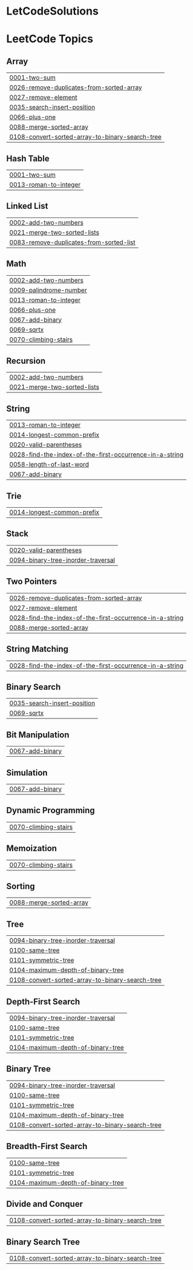 # LetCodeSolutions
<!---LeetCode Topics Start-->
# LeetCode Topics
## Array
|  |
| ------- |
| [0001-two-sum](https://github.com/Joao-lucas-felix/LetCodeSolutions/tree/master/0001-two-sum) |
| [0026-remove-duplicates-from-sorted-array](https://github.com/Joao-lucas-felix/LetCodeSolutions/tree/master/0026-remove-duplicates-from-sorted-array) |
| [0027-remove-element](https://github.com/Joao-lucas-felix/LetCodeSolutions/tree/master/0027-remove-element) |
| [0035-search-insert-position](https://github.com/Joao-lucas-felix/LetCodeSolutions/tree/master/0035-search-insert-position) |
| [0066-plus-one](https://github.com/Joao-lucas-felix/LetCodeSolutions/tree/master/0066-plus-one) |
| [0088-merge-sorted-array](https://github.com/Joao-lucas-felix/LetCodeSolutions/tree/master/0088-merge-sorted-array) |
| [0108-convert-sorted-array-to-binary-search-tree](https://github.com/Joao-lucas-felix/LetCodeSolutions/tree/master/0108-convert-sorted-array-to-binary-search-tree) |
## Hash Table
|  |
| ------- |
| [0001-two-sum](https://github.com/Joao-lucas-felix/LetCodeSolutions/tree/master/0001-two-sum) |
| [0013-roman-to-integer](https://github.com/Joao-lucas-felix/LetCodeSolutions/tree/master/0013-roman-to-integer) |
## Linked List
|  |
| ------- |
| [0002-add-two-numbers](https://github.com/Joao-lucas-felix/LetCodeSolutions/tree/master/0002-add-two-numbers) |
| [0021-merge-two-sorted-lists](https://github.com/Joao-lucas-felix/LetCodeSolutions/tree/master/0021-merge-two-sorted-lists) |
| [0083-remove-duplicates-from-sorted-list](https://github.com/Joao-lucas-felix/LetCodeSolutions/tree/master/0083-remove-duplicates-from-sorted-list) |
## Math
|  |
| ------- |
| [0002-add-two-numbers](https://github.com/Joao-lucas-felix/LetCodeSolutions/tree/master/0002-add-two-numbers) |
| [0009-palindrome-number](https://github.com/Joao-lucas-felix/LetCodeSolutions/tree/master/0009-palindrome-number) |
| [0013-roman-to-integer](https://github.com/Joao-lucas-felix/LetCodeSolutions/tree/master/0013-roman-to-integer) |
| [0066-plus-one](https://github.com/Joao-lucas-felix/LetCodeSolutions/tree/master/0066-plus-one) |
| [0067-add-binary](https://github.com/Joao-lucas-felix/LetCodeSolutions/tree/master/0067-add-binary) |
| [0069-sqrtx](https://github.com/Joao-lucas-felix/LetCodeSolutions/tree/master/0069-sqrtx) |
| [0070-climbing-stairs](https://github.com/Joao-lucas-felix/LetCodeSolutions/tree/master/0070-climbing-stairs) |
## Recursion
|  |
| ------- |
| [0002-add-two-numbers](https://github.com/Joao-lucas-felix/LetCodeSolutions/tree/master/0002-add-two-numbers) |
| [0021-merge-two-sorted-lists](https://github.com/Joao-lucas-felix/LetCodeSolutions/tree/master/0021-merge-two-sorted-lists) |
## String
|  |
| ------- |
| [0013-roman-to-integer](https://github.com/Joao-lucas-felix/LetCodeSolutions/tree/master/0013-roman-to-integer) |
| [0014-longest-common-prefix](https://github.com/Joao-lucas-felix/LetCodeSolutions/tree/master/0014-longest-common-prefix) |
| [0020-valid-parentheses](https://github.com/Joao-lucas-felix/LetCodeSolutions/tree/master/0020-valid-parentheses) |
| [0028-find-the-index-of-the-first-occurrence-in-a-string](https://github.com/Joao-lucas-felix/LetCodeSolutions/tree/master/0028-find-the-index-of-the-first-occurrence-in-a-string) |
| [0058-length-of-last-word](https://github.com/Joao-lucas-felix/LetCodeSolutions/tree/master/0058-length-of-last-word) |
| [0067-add-binary](https://github.com/Joao-lucas-felix/LetCodeSolutions/tree/master/0067-add-binary) |
## Trie
|  |
| ------- |
| [0014-longest-common-prefix](https://github.com/Joao-lucas-felix/LetCodeSolutions/tree/master/0014-longest-common-prefix) |
## Stack
|  |
| ------- |
| [0020-valid-parentheses](https://github.com/Joao-lucas-felix/LetCodeSolutions/tree/master/0020-valid-parentheses) |
| [0094-binary-tree-inorder-traversal](https://github.com/Joao-lucas-felix/LetCodeSolutions/tree/master/0094-binary-tree-inorder-traversal) |
## Two Pointers
|  |
| ------- |
| [0026-remove-duplicates-from-sorted-array](https://github.com/Joao-lucas-felix/LetCodeSolutions/tree/master/0026-remove-duplicates-from-sorted-array) |
| [0027-remove-element](https://github.com/Joao-lucas-felix/LetCodeSolutions/tree/master/0027-remove-element) |
| [0028-find-the-index-of-the-first-occurrence-in-a-string](https://github.com/Joao-lucas-felix/LetCodeSolutions/tree/master/0028-find-the-index-of-the-first-occurrence-in-a-string) |
| [0088-merge-sorted-array](https://github.com/Joao-lucas-felix/LetCodeSolutions/tree/master/0088-merge-sorted-array) |
## String Matching
|  |
| ------- |
| [0028-find-the-index-of-the-first-occurrence-in-a-string](https://github.com/Joao-lucas-felix/LetCodeSolutions/tree/master/0028-find-the-index-of-the-first-occurrence-in-a-string) |
## Binary Search
|  |
| ------- |
| [0035-search-insert-position](https://github.com/Joao-lucas-felix/LetCodeSolutions/tree/master/0035-search-insert-position) |
| [0069-sqrtx](https://github.com/Joao-lucas-felix/LetCodeSolutions/tree/master/0069-sqrtx) |
## Bit Manipulation
|  |
| ------- |
| [0067-add-binary](https://github.com/Joao-lucas-felix/LetCodeSolutions/tree/master/0067-add-binary) |
## Simulation
|  |
| ------- |
| [0067-add-binary](https://github.com/Joao-lucas-felix/LetCodeSolutions/tree/master/0067-add-binary) |
## Dynamic Programming
|  |
| ------- |
| [0070-climbing-stairs](https://github.com/Joao-lucas-felix/LetCodeSolutions/tree/master/0070-climbing-stairs) |
## Memoization
|  |
| ------- |
| [0070-climbing-stairs](https://github.com/Joao-lucas-felix/LetCodeSolutions/tree/master/0070-climbing-stairs) |
## Sorting
|  |
| ------- |
| [0088-merge-sorted-array](https://github.com/Joao-lucas-felix/LetCodeSolutions/tree/master/0088-merge-sorted-array) |
## Tree
|  |
| ------- |
| [0094-binary-tree-inorder-traversal](https://github.com/Joao-lucas-felix/LetCodeSolutions/tree/master/0094-binary-tree-inorder-traversal) |
| [0100-same-tree](https://github.com/Joao-lucas-felix/LetCodeSolutions/tree/master/0100-same-tree) |
| [0101-symmetric-tree](https://github.com/Joao-lucas-felix/LetCodeSolutions/tree/master/0101-symmetric-tree) |
| [0104-maximum-depth-of-binary-tree](https://github.com/Joao-lucas-felix/LetCodeSolutions/tree/master/0104-maximum-depth-of-binary-tree) |
| [0108-convert-sorted-array-to-binary-search-tree](https://github.com/Joao-lucas-felix/LetCodeSolutions/tree/master/0108-convert-sorted-array-to-binary-search-tree) |
## Depth-First Search
|  |
| ------- |
| [0094-binary-tree-inorder-traversal](https://github.com/Joao-lucas-felix/LetCodeSolutions/tree/master/0094-binary-tree-inorder-traversal) |
| [0100-same-tree](https://github.com/Joao-lucas-felix/LetCodeSolutions/tree/master/0100-same-tree) |
| [0101-symmetric-tree](https://github.com/Joao-lucas-felix/LetCodeSolutions/tree/master/0101-symmetric-tree) |
| [0104-maximum-depth-of-binary-tree](https://github.com/Joao-lucas-felix/LetCodeSolutions/tree/master/0104-maximum-depth-of-binary-tree) |
## Binary Tree
|  |
| ------- |
| [0094-binary-tree-inorder-traversal](https://github.com/Joao-lucas-felix/LetCodeSolutions/tree/master/0094-binary-tree-inorder-traversal) |
| [0100-same-tree](https://github.com/Joao-lucas-felix/LetCodeSolutions/tree/master/0100-same-tree) |
| [0101-symmetric-tree](https://github.com/Joao-lucas-felix/LetCodeSolutions/tree/master/0101-symmetric-tree) |
| [0104-maximum-depth-of-binary-tree](https://github.com/Joao-lucas-felix/LetCodeSolutions/tree/master/0104-maximum-depth-of-binary-tree) |
| [0108-convert-sorted-array-to-binary-search-tree](https://github.com/Joao-lucas-felix/LetCodeSolutions/tree/master/0108-convert-sorted-array-to-binary-search-tree) |
## Breadth-First Search
|  |
| ------- |
| [0100-same-tree](https://github.com/Joao-lucas-felix/LetCodeSolutions/tree/master/0100-same-tree) |
| [0101-symmetric-tree](https://github.com/Joao-lucas-felix/LetCodeSolutions/tree/master/0101-symmetric-tree) |
| [0104-maximum-depth-of-binary-tree](https://github.com/Joao-lucas-felix/LetCodeSolutions/tree/master/0104-maximum-depth-of-binary-tree) |
## Divide and Conquer
|  |
| ------- |
| [0108-convert-sorted-array-to-binary-search-tree](https://github.com/Joao-lucas-felix/LetCodeSolutions/tree/master/0108-convert-sorted-array-to-binary-search-tree) |
## Binary Search Tree
|  |
| ------- |
| [0108-convert-sorted-array-to-binary-search-tree](https://github.com/Joao-lucas-felix/LetCodeSolutions/tree/master/0108-convert-sorted-array-to-binary-search-tree) |
<!---LeetCode Topics End-->